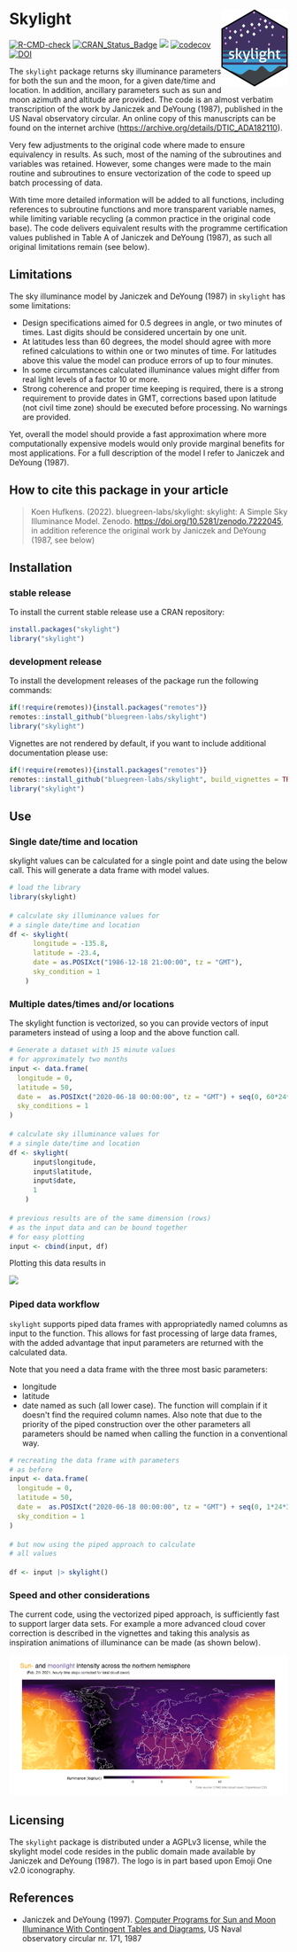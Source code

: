 # Skylight <a href='https://github.com/bluegreen-labs/skylight'><img src='logo.png' align="right" height="139" /></a>

[![R-CMD-check](https://github.com/bluegreen-labs/skylight/workflows/R-CMD-check/badge.svg)](https://github.com/bluegreen-labs/skylight/actions)
[![CRAN\_Status\_Badge](https://www.r-pkg.org/badges/version/skylight)](https://cran.r-project.org/package=skylight)
[![](https://cranlogs.r-pkg.org/badges/skylight)](https://cran.r-project.org/package=skylight)
[![codecov](https://codecov.io/gh/bluegreen-labs/skylight/branch/main/graph/badge.svg?token=66IIX0HL7K)](https://codecov.io/gh/bluegreen-labs/skylight)
[![DOI](https://zenodo.org/badge/DOI/10.5281/zenodo.7222045.svg)](https://doi.org/10.5281/zenodo.7222045)

The `skylight` package returns sky illuminance parameters for both the sun and 
the moon, for a given date/time and location. In addition, ancillary 
parameters such as sun and moon azimuth and altitude are provided. The code is 
an almost verbatim transcription of the work by Janiczek and DeYoung (1987), 
published in the US Naval observatory circular. An online copy of this 
manuscripts can be found on the internet archive 
(<https://archive.org/details/DTIC_ADA182110>).

Very few adjustments to the original code where made to ensure equivalency in 
results. As such, most of the naming of the subroutines and variables was 
retained. However, some changes were made to the main routine and subroutines 
to ensure vectorization of the code to speed up batch processing of data. 

With time more detailed information will be added to all functions, including 
references to subroutine functions and more transparent variable names, while
limiting variable recycling (a common practice in the original code base). 
The code delivers equivalent results with the programme certification values 
published in Table A of Janiczek and DeYoung (1987), as such all original 
limitations remain (see below).

## Limitations

The sky illuminance model by Janiczek and DeYoung (1987) in `skylight` has some limitations:

- Design specifications aimed for 0.5 degrees in angle, or two minutes of times. Last digits should be considered uncertain by one unit.
- At latitudes less than 60 degrees, the model should agree with more refined calculations to within one or two minutes of time. For latitudes above this value the model can produce errors of up to four minutes.
- In some circumstances calculated illuminance values might differ from real light
levels of a factor 10 or more.
- Strong coherence and proper time keeping is required, there is a strong requirement
to provide dates in GMT, corrections based upon latitude (not civil time zone) should
be executed before processing. No warnings are provided.

Yet, overall the model should provide a fast approximation where more computationally expensive models would only provide marginal benefits for most applications. 
For a full description of the model I refer to Janiczek and DeYoung (1987).

## How to cite this package in your article

> Koen Hufkens. (2022). bluegreen-labs/skylight: skylight: A Simple Sky Illuminance Model. Zenodo. <https://doi.org/10.5281/zenodo.7222045>, in addition reference the original work by Janiczek and DeYoung (1987, see below)

## Installation

### stable release

To install the current stable release use a CRAN repository:

```r
install.packages("skylight")
library("skylight")
```

### development release

To install the development releases of the package run the following
commands:

``` r
if(!require(remotes)){install.packages("remotes")}
remotes::install_github("bluegreen-labs/skylight")
library("skylight")
```

Vignettes are not rendered by default, if you want to include additional
documentation please use:

``` r
if(!require(remotes)){install.packages("remotes")}
remotes::install_github("bluegreen-labs/skylight", build_vignettes = TRUE)
library("skylight")
```

## Use
### Single date/time and location

skylight values can be calculated for a single point and date using the below call. This will generate a data frame with model values.

```r
# load the library
library(skylight)

# calculate sky illuminance values for
# a single date/time and location
df <- skylight(
      longitude = -135.8,
      latitude = -23.4,
      date = as.POSIXct("1986-12-18 21:00:00", tz = "GMT"),
      sky_condition = 1
    )
```

### Multiple dates/times and/or locations

The skylight function is vectorized, so you can provide vectors of input parameters instead of using a loop and the above function call.

```r
# Generate a dataset with 15 minute values
# for approximately two months
input <- data.frame(
  longitude = 0,
  latitude = 50,
  date =  as.POSIXct("2020-06-18 00:00:00", tz = "GMT") + seq(0, 60*24*3600, 900),
  sky_conditions = 1
)

# calculate sky illuminance values for
# a single date/time and location
df <- skylight(
      input$longitude,
      input$latitude,
      input$date,
      1
    )

# previous results are of the same dimension (rows)
# as the input data and can be bound together
# for easy plotting
input <- cbind(input, df)
```

Plotting this data results in 

![](https://bluegreen-labs.github.io/skylight/articles/skylight_files/figure-html/unnamed-chunk-4-1.png)

### Piped data workflow

`skylight` supports piped data frames with appropriatedly named columns as input
to the function. This allows for fast processing of large data frames, with the
added advantage that input parameters are returned with the calculated data.

Note that you need a data frame with the three most basic parameters:
- longitude
- latitude
- date
named as such (all lower case). The function will complain if it doesn't
find the required column names. Also note that due to the priority of the
piped construction over the other parameters all parameters should be named
when calling the function in a conventional way.


```r
# recreating the data frame with parameters
# as before
input <- data.frame(
  longitude = 0,
  latitude = 50,
  date =  as.POSIXct("2020-06-18 00:00:00", tz = "GMT") + seq(0, 1*24*3600, 1800),
  sky_condition = 1
)

# but now using the piped approach to calculate
# all values

df <- input |> skylight()
```

### Speed and other considerations

The current code, using the vectorized piped approach, is sufficiently fast to
support larger data sets. For example a more advanced cloud cover correction is
described in the vignettes and taking this analysis as inspiration animations
of illuminance can be made (as shown below).

![](https://raw.githubusercontent.com/bluegreen-labs/skylight/main/map.gif)


## Licensing

The `skylight` package is distributed under a AGPLv3 license, while the skylight model code resides in the public domain made available by Janiczek and DeYoung (1987). The logo is in part based upon Emoji One v2.0 iconography.

## References

- Janiczek and DeYoung (1997). [Computer Programs for Sun and
 Moon Illuminance With Contingent Tables and Diagrams](https://archive.org/details/DTIC_ADA182110),
 US Naval observatory circular nr. 171, 1987

